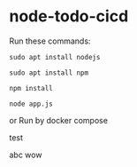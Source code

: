 # node-todo-cicd

Run these commands:


`sudo apt install nodejs`


`sudo apt install npm`


`npm install`

`node app.js`

or Run by docker compose

test

abc
wow
